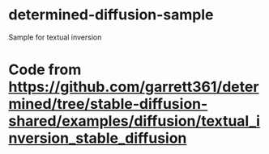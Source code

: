 # determined-diffusion-sample
Sample for textual inversion
# Code from https://github.com/garrett361/determined/tree/stable-diffusion-shared/examples/diffusion/textual_inversion_stable_diffusion
